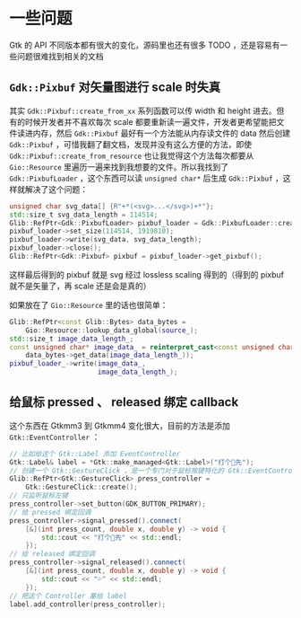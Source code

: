 # 一些问题

Gtk 的 API 不同版本都有很大的变化，源码里也还有很多 TODO ，还是容易有一些问题很难找到相关的文档

## `Gdk::Pixbuf` 对矢量图进行 scale 时失真

其实 `Gdk::Pixbuf::create_from_xx` 系列函数可以传 width 和 height 进去。但有的时候开发者并不喜欢每次 scale 都要重新读一遍文件，开发者更希望能把文件读进内存，然后 `Gdk::Pixbuf` 最好有一个方法能从内存读文件的 data 然后创建 `Gdk::Pixbuf` ，可惜我翻了翻文档，发现并没有这么方便的方法，即使 `Gdk::Pixbuf::create_from_resource` 也让我觉得这个方法每次都要从 `Gio::Resource` 里遍历一遍来找到我想要的文件。所以我找到了 `Gdk::PixbufLoader` ，这个东西可以读 `unsigned char*` 后生成 `Gdk::Pixbuf` ，这样就解决了这个问题：

```c++
unsigned char svg_data[] {R"+*(<svg>...</svg>)+*"};
std::size_t svg_data_length = 114514;
Glib::RefPtr<Gdk::PixbufLoader> pixbuf_loader = Gdk::PixbufLoader::create();
pixbuf_loader->set_size(114514, 1919810);
pixbuf_loader->write(svg_data, svg_data_length);
pixbuf_loader->close();
Glib::RefPtr<Gdk::Pixbuf> pixbuf = pixbuf_loader->get_pixbuf();
```

这样最后得到的 pixbuf 就是 svg 经过 lossless scaling 得到的（得到的 pixbuf 就不是矢量了，再 scale 还是会是真的）

如果放在了 `Gio::Resource` 里的话也很简单：

```c++
Glib::RefPtr<const Glib::Bytes> data_bytes =
    Gio::Resource::lookup_data_global(source_);
std::size_t image_data_length_;
const unsigned char* image_data_ = reinterpret_cast<const unsigned char*>(
    data_bytes->get_data(image_data_length_));
pixbuf_loader_->write(image_data_,
                      image_data_length_);
```

## 给鼠标 pressed 、 released 绑定 callback

这个东西在 Gtkmm3 到 Gtkmm4 变化很大，目前的方法是添加 `Gtk::EventController` ：

```c++
// 比如给这个 Gtk::Label 添加 EventController
Gtk::Label& label = *Gtk::make_managed<Gtk::Label>("打个🦶先");
// 创建一个 Gtk::GestureClick ，是一个专门对于鼠标按键特化的 Gtk::EventController
Glib::RefPtr<Gtk::GestureClick> press_controller =
    Gtk::GestureClick::create();
// 只监听鼠标左键
press_controller->set_button(GDK_BUTTON_PRIMARY);
// 给 pressed 绑定回调
press_controller->signal_pressed().connect(
    [&](int press_count, double x, double y) -> void {
        std::cout << "打个🦶先" << std::endl;
    });
// 给 released 绑定回调
press_controller->signal_released().connect(
    [&](int press_count, double x, double y) -> void {
        std::cout << "💦" << std::endl;
    });
// 把这个 Controller 塞给 label
label.add_controller(press_controller);
```
